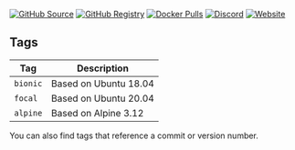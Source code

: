 [![GitHub Source](https://img.shields.io/badge/github-source-ffb64c?style=flat-square&logo=github&logoColor=white)](https://github.com/docker-hotio/docker-base)
[![GitHub Registry](https://img.shields.io/badge/github-registry-ffb64c?style=flat-square&logo=github&logoColor=white)](https://github.com/users/hotio/packages/container/package/base)
[![Docker Pulls](https://img.shields.io/docker/pulls/hotio/base?color=ffb64c&style=flat-square&label=pulls&logo=docker&logoColor=white)](https://hub.docker.com/r/hotio/base)
[![Discord](https://img.shields.io/discord/610068305893523457?style=flat-square&color=ffb64c&label=discord&logo=discord&logoColor=white)](https://hotio.dev/discord)
[![Website](https://img.shields.io/badge/website-hotio.dev-ffb64c?style=flat-square)](https://hotio.dev/containers/base)

## Tags

| Tag        | Description           |
| -----------|-----------------------|
| `bionic`   | Based on Ubuntu 18.04 |
| `focal`    | Based on Ubuntu 20.04 |
| `alpine`   | Based on Alpine 3.12  |

You can also find tags that reference a commit or version number.
